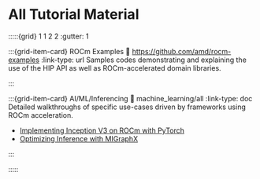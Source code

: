 # All Tutorial Material

:::::{grid} 1 1 2 2
:gutter: 1

:::{grid-item-card} ROCm Examples
:link: https://github.com/amd/rocm-examples
:link-type: url
Samples codes demonstrating and explaining the use of the HIP API as well as
ROCm-accelerated domain libraries.

:::

:::{grid-item-card} AI/ML/Inferencing
:link: machine_learning/all
:link-type: doc
Detailed walkthroughs of specific use-cases driven by frameworks using ROCm
acceleration.

- [Implementing Inception V3 on ROCm with PyTorch](machine_learning/pytorch_inception.md)
- [Optimizing Inference with MIGraphX](machine_learning/migraphx_optimization.md)

:::

:::::
